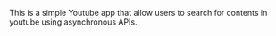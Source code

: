 This is a simple Youtube app that allow users to search for contents 
in youtube using asynchronous APIs.
